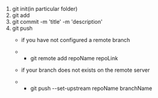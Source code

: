 1. git init(in particular folder)
2. git add <filepath> <file2path> <file3path>
3. git commit -m 'title' -m 'description'
4. git push
    * if you have not configured a remote branch
    * * git remote add repoName repoLink

    * if your branch does not exists on the remote server
    * * git push --set-upstream repoName branchName
